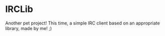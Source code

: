 IRCLib
=========

Another pet project! This time, a simple IRC client based on an appropriate library, made by me! ;)
